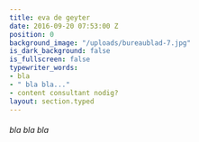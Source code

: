 ```yaml
---
title: eva de geyter
date: 2016-09-20 07:53:00 Z
position: 0
background_image: "/uploads/bureaublad-7.jpg"
is_dark_background: false
is_fullscreen: false
typewriter_words:
- bla
- " bla bla..."
- content consultant nodig?
layout: section.typed
---
```


###### <span id="typed">bla bla bla</span>